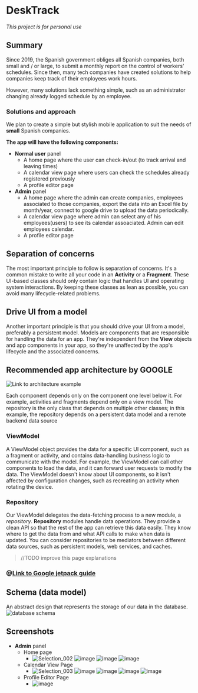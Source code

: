 # DeskTrack

*This project is for personal use*


## Summary

Since 2019, the Spanish government obliges all Spanish companies, both small and / or large, to submit a monthly report on the control of workers' schedules. Since then, many tech companies have created solutions to help companies keep track of their employees work hours.

However, many solutions lack something simple, such as an administrator changing already logged schedule by an employee.

### Solutions and approach

We plan to create a simple but stylish mobile application to suit the needs of **small** Spanish companies.

**The app will have the following components:**

- **Normal user** panel
    - A home page where the user can check-in/out (to track arrival and leaving times)
    - A calendar view page where users can check the schedules already registered previously
    - A profile editor page
- **Admin** panel
    - A home page where the admin can create companies, employees associated to those companies, export the data into an Excel file by month/year, connect to google drive to upload the data periodically.
    - A calendar view page where admin can select any of his employees(users) to see its calendar assoaciated. Admin can edit employees calendar.
    - A profile editor page

## Separation of concerns

The most important principle to follow is separation of concerns. It's a common mistake to write all your code in an **Activity** or a **Fragment**. These UI-based classes should only contain logic that handles UI and operating system interactions. By keeping these classes as lean as possible, you can avoid many lifecycle-related problems.

## Drive UI from a model

Another important principle is that you should drive your UI from a model, preferably a persistent model. Models are components that are responsible for handling the data for an app. They're independent from the **View** objects and app components in your app, so they're unaffected by the app's lifecycle and the associated concerns.

## Recommended app architecture by GOOGLE

![Link to architecture example](https://developer.android.com/topic/libraries/architecture/images/final-architecture.png)

Each component depends only on the component one level below it. For example, activities and fragments depend only on a view model. The repository is the only class that depends on multiple other classes; in this example, the repository depends on a persistent data model and a remote backend data source

### ViewModel

A ViewModel object provides the data for a specific UI component, such as a fragment or activity, and contains data-handling business logic to communicate with the model. For example, the ViewModel can call other components to load the data, and it can forward user requests to modify the data. The ViewModel doesn't know about UI components, so it isn't affected by configuration changes, such as recreating an activity when rotating the device.

### Repository

Our ViewModel delegates the data-fetching process to a new module, a *repository*. **Repository** modules handle data operations. They provide a clean API so that the rest of the app can retrieve this data easily. They know where to get the data from and what API calls to make when data is updated. You can consider repositories to be mediators between different data sources, such as persistent models, web services, and caches.

> //TODO improve this page explanations

### @[Link to Google jetpack guide](https://developer.android.com/jetpack/guide)


## Schema (data model)

An abstract design that represents the storage of our data in the database. 
![database schema](https://user-images.githubusercontent.com/26594010/123917937-a3fad500-d983-11eb-8dc2-0b6fd78726e0.png)

## Screenshots
- **Admin** panel
    - Home page
        - ![Selection_002](https://user-images.githubusercontent.com/29677743/133680101-7fc6576d-636f-4ab0-bbd6-32cf2d5c565a.png) ![image](https://user-images.githubusercontent.com/29677743/133683465-85639ff0-7807-40c5-b76f-0413a5de5025.png) ![image](https://user-images.githubusercontent.com/29677743/133683540-0814d98c-c94d-4d80-8129-e2d46157f7bb.png) ![image](https://user-images.githubusercontent.com/29677743/133683812-b3694ce5-740c-4796-9e8d-7616e4811262.png)
    - Calendar View Page
        - ![Selection_003](https://user-images.githubusercontent.com/29677743/133680415-2472b3d6-0247-4430-976e-1b647729776c.png) ![image](https://user-images.githubusercontent.com/29677743/133684116-401d9a1b-d9a5-4492-b538-eda733555893.png) ![image](https://user-images.githubusercontent.com/29677743/133684181-b040a868-6faf-446a-a735-372b49acb157.png) ![image](https://user-images.githubusercontent.com/29677743/133684261-e48bef08-9cda-4e02-9a37-5f0ce0f1dfe6.png) ![image](https://user-images.githubusercontent.com/29677743/133684322-b953a28b-2e11-4ca8-adbb-ee296cf89e82.png)
    - Profile Editor Page
        - ![image](https://user-images.githubusercontent.com/29677743/133680536-1933d64b-2bc7-4141-a543-9ec3e0a51624.png)


